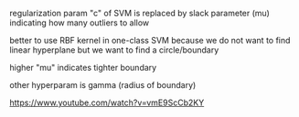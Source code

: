 
regularization param "c" of SVM is replaced by slack parameter (mu) indicating how many outliers to allow

better to use RBF kernel in one-class SVM because we do not want to find linear hyperplane but we want to find a circle/boundary

higher "mu" indicates tighter boundary

other hyperparam is gamma (radius of boundary)

https://www.youtube.com/watch?v=vmE9ScCb2KY

